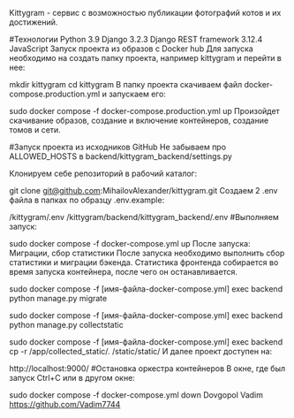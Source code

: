 Kittygram - сервис с возможностью публикации фотографий котов и их достижений.

#Технологии
Python 3.9
Django 3.2.3
Django REST framework 3.12.4
JavaScript
Запуск проекта из образов с Docker hub
Для запуска необходимо на создать папку проекта, например kittygram и перейти в нее:

mkdir kittygram
cd kittygram
В папку проекта скачиваем файл docker-compose.production.yml и запускаем его:

sudo docker compose -f docker-compose.production.yml up
Произойдет скачивание образов, создание и включение контейнеров, создание томов и сети.

#Запуск проекта из исходников GitHub
Не забываем про ALLOWED_HOSTS в backend/kittygram_backend/settings.py

Клонируем себе репозиторий в рабочий каталог:

git clone git@github.com:MihailovAlexander/kittygram.git
Создаем 2 .env файла в папках по образцу .env.example:

/kittygram/.env
/kittygram/backend/kittygram_backend/.env
#Выполняем запуск:

sudo docker compose -f docker-compose.yml up
После запуска: Миграции, сбор статистики
После запуска необходимо выполнить сбор статистики и миграции бэкенда. Статистика фронтенда собирается во время запуска контейнера, после чего он останавливается.

sudo docker compose -f [имя-файла-docker-compose.yml] exec backend python manage.py migrate

sudo docker compose -f [имя-файла-docker-compose.yml] exec backend python manage.py collectstatic

sudo docker compose -f [имя-файла-docker-compose.yml] exec backend cp -r /app/collected_static/. /static/static/
И далее проект доступен на:

http://localhost:9000/
#Остановка оркестра контейнеров
В окне, где был запуск Ctrl+С или в другом окне:

sudo docker compose -f docker-compose.yml down
Dovgopol Vadim 
https://github.com/Vadim7744
